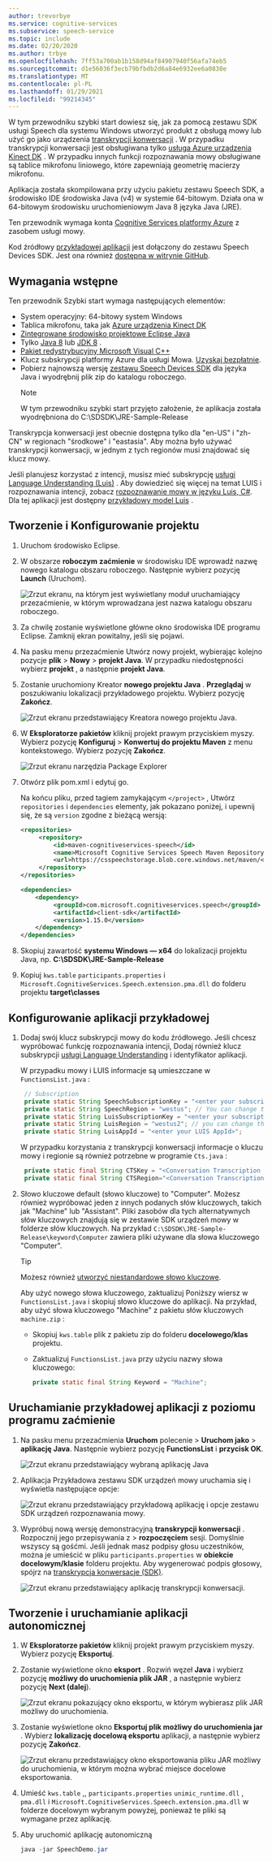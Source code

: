 ```yaml
---
author: trevorbye
ms.service: cognitive-services
ms.subservice: speech-service
ms.topic: include
ms.date: 02/20/2020
ms.author: trbye
ms.openlocfilehash: 7ff53a700ab1b158d94af84907940f56afa74eb5
ms.sourcegitcommit: d1e56036f3ecb79bfbdb2d6a84e6932ee6a0830e
ms.translationtype: MT
ms.contentlocale: pl-PL
ms.lasthandoff: 01/29/2021
ms.locfileid: "99214345"
---
```

W tym przewodniku szybki start dowiesz się, jak za pomocą zestawu SDK usługi Speech dla systemu Windows utworzyć produkt z obsługą mowy lub użyć go jako urządzenia [transkrypcji konwersacji](../conversation-transcription.md) . W przypadku transkrypcji konwersacji jest obsługiwana tylko [usługa Azure urządzenia Kinect DK](https://azure.microsoft.com/services/kinect-dk/) . W przypadku innych funkcji rozpoznawania mowy obsługiwane są tablice mikrofonu liniowego, które zapewniają geometrię macierzy mikrofonu.

Aplikacja została skompilowana przy użyciu pakietu zestawu Speech SDK, a środowisko IDE środowiska Java (v4) w systemie 64-bitowym. Działa ona w 64-bitowym środowisku uruchomieniowym Java 8 języka Java (JRE).

Ten przewodnik wymaga konta [Cognitive Services platformy Azure](../overview.md#try-the-speech-service-for-free) z zasobem usługi mowy.

Kod źródłowy [przykładowej aplikacji](https://aka.ms/sdsdk-download-JRE) jest dołączony do zestawu Speech Devices SDK. Jest ona również [dostępna w witrynie GitHub](https://github.com/Azure-Samples/Cognitive-Services-Speech-Devices-SDK).

## <a name="prerequisites"></a>Wymagania wstępne

Ten przewodnik Szybki start wymaga następujących elementów:

* System operacyjny: 64-bitowy system Windows
* Tablica mikrofonu, taka jak [Azure urządzenia Kinect DK](https://azure.microsoft.com/services/kinect-dk/)
* [Zintegrowane środowisko projektowe Eclipse Java](https://www.eclipse.org/downloads/)
* Tylko [Java 8](https://www.oracle.com/technetwork/java/javase/downloads/jre8-downloads-2133155.html) lub [JDK 8](https://www.oracle.com/technetwork/java/javase/downloads/index.html) .
* [Pakiet redystrybucyjny Microsoft Visual C++](https://support.microsoft.com/help/2977003/the-latest-supported-visual-c-downloads)
* Klucz subskrypcji platformy Azure dla usługi Mowa. [Uzyskaj bezpłatnie](../overview.md#try-the-speech-service-for-free).
* Pobierz najnowszą wersję [zestawu Speech Devices SDK](https://aka.ms/sdsdk-download-JRE) dla języka Java i wyodrębnij plik zip do katalogu roboczego.
   > [!NOTE]
   > W tym przewodniku szybki start przyjęto założenie, że aplikacja została wyodrębniona do C:\SDSDK\JRE-Sample-Release

Transkrypcja konwersacji jest obecnie dostępna tylko dla "en-US" i "zh-CN" w regionach "środkowe" i "eastasia". Aby można było używać transkrypcji konwersacji, w jednym z tych regionów musi znajdować się klucz mowy.

Jeśli planujesz korzystać z intencji, musisz mieć subskrypcję [usługi Language Understanding (Luis)](../../luis/luis-how-to-azure-subscription.md) . Aby dowiedzieć się więcej na temat LUIS i rozpoznawania intencji, zobacz [rozpoznawanie mowy w języku Luis, C#](../how-to-recognize-intents-from-speech-csharp.md). Dla tej aplikacji jest dostępny [przykładowy model Luis](https://aka.ms/sdsdk-luis) .

## <a name="create-and-configure-the-project"></a>Tworzenie i Konfigurowanie projektu

1. Uruchom środowisko Eclipse.

1. W obszarze **roboczym** **zaćmienie** w środowisku IDE wprowadź nazwę nowego katalogu obszaru roboczego. Następnie wybierz pozycję **Launch** (Uruchom).

   ![Zrzut ekranu, na którym jest wyświetlany moduł uruchamiający przezaćmienie, w którym wprowadzana jest nazwa katalogu obszaru roboczego.](../media/speech-devices-sdk/eclipse-launcher.png)

1. Za chwilę zostanie wyświetlone główne okno środowiska IDE programu Eclipse. Zamknij ekran powitalny, jeśli się pojawi.

1. Na pasku menu przezaćmienie Utwórz nowy projekt, wybierając kolejno pozycje **plik**  >  **Nowy**  >  **projekt Java**. W przypadku niedostępności wybierz **projekt** , a następnie **projekt Java**.

1. Zostanie uruchomiony Kreator **nowego projektu Java** . **Przeglądaj** w poszukiwaniu lokalizacji przykładowego projektu. Wybierz pozycję **Zakończ**.

   ![Zrzut ekranu przedstawiający Kreatora nowego projektu Java.](../media/speech-devices-sdk/eclipse-new-java-project.png)

1. W **Eksploratorze pakietów** kliknij projekt prawym przyciskiem myszy. Wybierz pozycję **Konfiguruj**  >  **Konwertuj do projektu Maven** z menu kontekstowego. Wybierz pozycję **Zakończ**.

   ![Zrzut ekranu narzędzia Package Explorer](../media/speech-devices-sdk/eclipse-convert-to-maven.png)

1. Otwórz plik pom.xml i edytuj go.

    Na końcu pliku, przed tagiem zamykającym `</project>` , Utwórz `repositories` i `dependencies` elementy, jak pokazano poniżej, i upewnij się, że są `version` zgodne z bieżącą wersją:
    ```xml
    <repositories>
         <repository>
             <id>maven-cognitiveservices-speech</id>
             <name>Microsoft Cognitive Services Speech Maven Repository</name>
             <url>https://csspeechstorage.blob.core.windows.net/maven/</url>
         </repository>
    </repositories>
 
    <dependencies>
        <dependency>
             <groupId>com.microsoft.cognitiveservices.speech</groupId>
             <artifactId>client-sdk</artifactId>
             <version>1.15.0</version>
        </dependency>
    </dependencies>
   ```

1. Skopiuj zawartość **systemu Windows — x64** do lokalizacji projektu Java, np. **C:\SDSDK\JRE-Sample-Release**

1. Kopiuj `kws.table` `participants.properties` i `Microsoft.CognitiveServices.Speech.extension.pma.dll` do folderu projektu **target\classes**

## <a name="configure-the-sample-application"></a>Konfigurowanie aplikacji przykładowej

1. Dodaj swój klucz subskrypcji mowy do kodu źródłowego. Jeśli chcesz wypróbować funkcję rozpoznawania intencji, Dodaj również klucz subskrypcji [usługi Language Understanding](https://azure.microsoft.com/services/cognitive-services/language-understanding-intelligent-service/) i identyfikator aplikacji.

   W przypadku mowy i LUIS informacje są umieszczane w `FunctionsList.java` :

   ```java
    // Subscription
    private static String SpeechSubscriptionKey = "<enter your subscription info here>";
    private static String SpeechRegion = "westus"; // You can change this if your speech region is different.
    private static String LuisSubscriptionKey = "<enter your subscription info here>";
    private static String LuisRegion = "westus2"; // you can change this, if you want to test the intent, and your LUIS region is different.
    private static String LuisAppId = "<enter your LUIS AppId>";
   ```

   W przypadku korzystania z transkrypcji konwersacji informacje o kluczu mowy i regionie są również potrzebne w programie `Cts.java` :

   ```java
    private static final String CTSKey = "<Conversation Transcription Service Key>";
    private static final String CTSRegion="<Conversation Transcription Service Region>";// Region may be "centralus" or "eastasia"
   ```

1. Słowo kluczowe default (słowo kluczowe) to "Computer". Możesz również wypróbować jeden z innych podanych słów kluczowych, takich jak "Machine" lub "Assistant". Pliki zasobów dla tych alternatywnych słów kluczowych znajdują się w zestawie SDK urządzeń mowy w folderze słów kluczowych. Na przykład `C:\SDSDK\JRE-Sample-Release\keyword\Computer` zawiera pliki używane dla słowa kluczowego "Computer".

    > [!TIP]
    > Możesz również [utworzyć niestandardowe słowo kluczowe](../custom-keyword-basics.md).

    Aby użyć nowego słowa kluczowego, zaktualizuj Poniższy wiersz w `FunctionsList.java` i skopiuj słowo kluczowe do aplikacji. Na przykład, aby użyć słowa kluczowego "Machine" z pakietu słów kluczowych `machine.zip` :

   * Skopiuj `kws.table` plik z pakietu zip do folderu **docelowego/klas** projektu.
   * Zaktualizuj `FunctionsList.java` przy użyciu nazwy słowa kluczowego:

     ```java
     private static final String Keyword = "Machine";
     ```

## <a name="run-the-sample-application-from-eclipse"></a>Uruchamianie przykładowej aplikacji z poziomu programu zaćmienie

1. Na pasku menu przezaćmienia **Uruchom** polecenie  >  **Uruchom jako**  >  **aplikację Java**. Następnie wybierz pozycję **FunctionsList** i **przycisk OK**.

   ![Zrzut ekranu przedstawiający wybraną aplikację Java](../media/speech-devices-sdk/eclipse-run-sample.png)

1. Aplikacja Przykładowa zestawu SDK urządzeń mowy uruchamia się i wyświetla następujące opcje:

   ![Zrzut ekranu przedstawiający przykładową aplikację i opcje zestawu SDK urządzeń rozpoznawania mowy.](../media/speech-devices-sdk/java-sample-app-windows.png)

1. Wypróbuj nową wersję demonstracyjną **transkrypcji konwersacji** . Rozpocznij jego przepisywania z   >  **rozpoczęciem** sesji. Domyślnie wszyscy są gośćmi. Jeśli jednak masz podpisy głosu uczestników, można je umieścić w pliku `participants.properties` w **obiekcie docelowym/klasie** folderu projektu. Aby wygenerować podpis głosowy, spójrz na [transkrypcja konwersacje (SDK)](../how-to-use-conversation-transcription.md).

   ![Zrzut ekranu przedstawiający aplikację transkrypcji konwersacji.](../media/speech-devices-sdk/cts-sample-app-windows.png)

## <a name="create-and-run-a-standalone-application"></a>Tworzenie i uruchamianie aplikacji autonomicznej

1. W **Eksploratorze pakietów** kliknij projekt prawym przyciskiem myszy. Wybierz pozycję **Eksportuj**.

1. Zostanie wyświetlone okno **eksport** . Rozwiń węzeł **Java** i wybierz pozycję **możliwy do uruchomienia plik JAR** , a następnie wybierz pozycję **Next (dalej**).

   ![Zrzut ekranu pokazujący okno eksportu, w którym wybierasz plik JAR możliwy do uruchomienia.](../media/speech-devices-sdk/eclipse-export-windows.png)

1. Zostanie wyświetlone okno **Eksportuj plik możliwy do uruchomienia jar** . Wybierz **lokalizację docelową eksportu** aplikacji, a następnie wybierz pozycję **Zakończ**.

   ![Zrzut ekranu przedstawiający okno eksportowania pliku JAR możliwy do uruchomienia, w którym można wybrać miejsce docelowe eksportowania.](../media/speech-devices-sdk/eclipse-export-jar-windows.png)

1. Umieść `kws.table` ,, `participants.properties` `unimic_runtime.dll` , `pma.dll` i `Microsoft.CognitiveServices.Speech.extension.pma.dll` w folderze docelowym wybranym powyżej, ponieważ te pliki są wymagane przez aplikację.

1. Aby uruchomić aplikację autonomiczną

   ```powershell
   java -jar SpeechDemo.jar
   ```